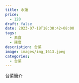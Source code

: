 ```yaml
---
title: 水蓮
price:
  - 120
draft: false
date: 2023-07-18T18:38:42+08:00
tags:
  - 素食
  - 辣度
description: 台菜
image: images/img_1613.jpeg
categories:
  - 台菜
---
```


台菜簡介
